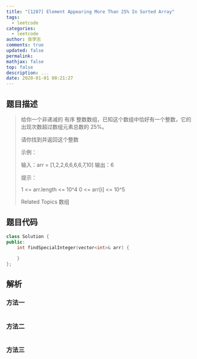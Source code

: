 ```yaml
---
title: "[1287] Element Appearing More Than 25% In Sorted Array"
tags:
  - leetcode
categories:
  - leetcode
author: 张学志
comments: true
updated: false
permalink:
mathjax: false
top: false
description: ...
date: 2020-01-01 00:21:27
---
```


## 题目描述

> 给你一个非递减的 有序 整数数组，已知这个数组中恰好有一个整数，它的出现次数超过数组元素总数的 25%。 
> 
> 请你找到并返回这个整数 
> 
> 
> 
> 示例： 
> 
> 
> 输入：arr = [1,2,2,6,6,6,6,7,10]
> 输出：6
> 
> 
> 
> 
> 提示： 
> 
> 
> 1 <= arr.length <= 10^4 
> 0 <= arr[i] <= 10^5 
> 
> Related Topics 数组

## 题目代码

```cpp
class Solution {
public:
    int findSpecialInteger(vector<int>& arr) {
        
    }
};
```

## 解析

### 方法一

```cpp

```

### 方法二

```cpp

```

### 方法三

```cpp

```

